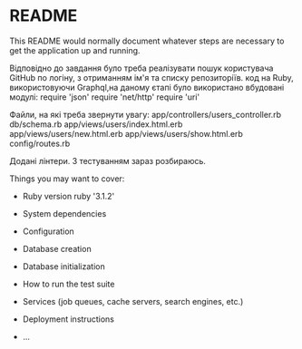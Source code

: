 # README

This README would normally document whatever steps are necessary to get the
application up and running.

Відповідно до завдання було треба реалізувати пошук користувача GitHub по логіну, з отриманням ім'я та списку репозиторіїв. код на Ruby, використовуючи Graphql,на даному єтапі було використано вбудовані модулі:
require 'json'
require 'net/http'
require 'uri'

Файли, на які треба звернути увагу:
app/controllers/users_controller.rb
db/schema.rb
app/views/users/index.html.erb
app/views/users/new.html.erb
app/views/users/show.html.erb
config/routes.rb

Додані лінтери.
З тестуванням зараз розбираюсь.

Things you may want to cover:

* Ruby version
  ruby '3.1.2'

* System dependencies

* Configuration

* Database creation

* Database initialization

* How to run the test suite

* Services (job queues, cache servers, search engines, etc.)

* Deployment instructions

* ...
